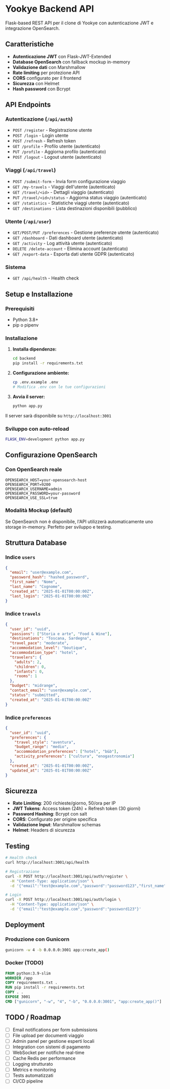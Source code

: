 # Yookye Backend API

Flask-based REST API per il clone di Yookye con autenticazione JWT e integrazione OpenSearch.

## Caratteristiche

- **Autenticazione JWT** con Flask-JWT-Extended
- **Database OpenSearch** con fallback mockup in-memory
- **Validazione dati** con Marshmallow
- **Rate limiting** per protezione API
- **CORS** configurato per il frontend
- **Sicurezza** con Helmet
- **Hash password** con Bcrypt

## API Endpoints

### Autenticazione (`/api/auth`)
- `POST /register` - Registrazione utente
- `POST /login` - Login utente
- `POST /refresh` - Refresh token
- `GET /profile` - Profilo utente (autenticato)
- `PUT /profile` - Aggiorna profilo (autenticato)
- `POST /logout` - Logout utente (autenticato)

### Viaggi (`/api/travel`)
- `POST /submit-form` - Invia form configurazione viaggio
- `GET /my-travels` - Viaggi dell'utente (autenticato)
- `GET /travel/<id>` - Dettagli viaggio (autenticato)
- `PUT /travel/<id>/status` - Aggiorna status viaggio (autenticato)
- `GET /statistics` - Statistiche viaggi utente (autenticato)
- `GET /destinations` - Lista destinazioni disponibili (pubblico)

### Utente (`/api/user`)
- `GET/POST/PUT /preferences` - Gestione preferenze utente (autenticato)
- `GET /dashboard` - Dati dashboard utente (autenticato)
- `GET /activity` - Log attività utente (autenticato)
- `DELETE /delete-account` - Elimina account (autenticato)
- `GET /export-data` - Esporta dati utente GDPR (autenticato)

### Sistema
- `GET /api/health` - Health check

## Setup e Installazione

### Prerequisiti
- Python 3.8+
- pip o pipenv

### Installazione

1. **Installa dipendenze:**
   ```bash
   cd backend
   pip install -r requirements.txt
   ```

2. **Configurazione ambiente:**
   ```bash
   cp .env.example .env
   # Modifica .env con le tue configurazioni
   ```

3. **Avvia il server:**
   ```bash
   python app.py
   ```

Il server sarà disponibile su `http://localhost:3001`

### Sviluppo con auto-reload
```bash
FLASK_ENV=development python app.py
```

## Configurazione OpenSearch

### Con OpenSearch reale
```env
OPENSEARCH_HOST=your-opensearch-host
OPENSEARCH_PORT=9200
OPENSEARCH_USERNAME=admin
OPENSEARCH_PASSWORD=your-password
OPENSEARCH_USE_SSL=true
```

### Modalità Mockup (default)
Se OpenSearch non è disponibile, l'API utilizzerà automaticamente uno storage in-memory. Perfetto per sviluppo e testing.

## Struttura Database

### Indice `users`
```json
{
  "email": "user@example.com",
  "password_hash": "hashed_password",
  "first_name": "Nome",
  "last_name": "Cognome",
  "created_at": "2025-01-01T00:00:00Z",
  "last_login": "2025-01-01T00:00:00Z"
}
```

### Indice `travels`
```json
{
  "user_id": "uuid",
  "passions": ["Storia e arte", "Food & Wine"],
  "destinations": "Toscana, Sardegna",
  "travel_pace": "moderate",
  "accommodation_level": "boutique",
  "accommodation_type": "hotel",
  "travelers": {
    "adults": 2,
    "children": 0,
    "infants": 0,
    "rooms": 1
  },
  "budget": "midrange",
  "contact_email": "user@example.com",
  "status": "submitted",
  "created_at": "2025-01-01T00:00:00Z"
}
```

### Indice `preferences`
```json
{
  "user_id": "uuid",
  "preferences": {
    "travel_style": "aventura",
    "budget_range": "medio",
    "accommodation_preferences": ["hotel", "b&b"],
    "activity_preferences": ["cultura", "enogastronomia"]
  },
  "created_at": "2025-01-01T00:00:00Z",
  "updated_at": "2025-01-01T00:00:00Z"
}
```

## Sicurezza

- **Rate Limiting**: 200 richieste/giorno, 50/ora per IP
- **JWT Tokens**: Access token (24h) + Refresh token (30 giorni)
- **Password Hashing**: Bcrypt con salt
- **CORS**: Configurato per origine specifica
- **Validazione Input**: Marshmallow schemas
- **Helmet**: Headers di sicurezza

## Testing

```bash
# Health check
curl http://localhost:3001/api/health

# Registrazione
curl -X POST http://localhost:3001/api/auth/register \
  -H "Content-Type: application/json" \
  -d '{"email":"test@example.com","password":"password123","first_name":"Test","last_name":"User"}'

# Login
curl -X POST http://localhost:3001/api/auth/login \
  -H "Content-Type: application/json" \
  -d '{"email":"test@example.com","password":"password123"}'
```

## Deployment

### Produzione con Gunicorn
```bash
gunicorn -w 4 -b 0.0.0.0:3001 app:create_app()
```

### Docker (TODO)
```dockerfile
FROM python:3.9-slim
WORKDIR /app
COPY requirements.txt .
RUN pip install -r requirements.txt
COPY . .
EXPOSE 3001
CMD ["gunicorn", "-w", "4", "-b", "0.0.0.0:3001", "app:create_app()"]
```

## TODO / Roadmap

- [ ] Email notifications per form submissions
- [ ] File upload per documenti viaggio
- [ ] Admin panel per gestione esperti locali
- [ ] Integration con sistemi di pagamento
- [ ] WebSocket per notifiche real-time
- [ ] Cache Redis per performance
- [ ] Logging strutturato
- [ ] Metrics e monitoring
- [ ] Tests automatizzati
- [ ] CI/CD pipeline
